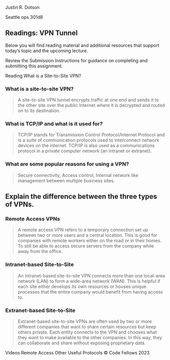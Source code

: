 

Justin R. Dotson

Seattle ops 301d8 

## Readings: VPN Tunnel
Below you will find reading material and additional resources that support today’s topic and the upcoming lecture.

Review the Submission Instructions for guidance on completing and submitting this assignment.

Reading
What is a Site-to-Site VPN?

### What is a site-to-site VPN?
>A site-to-site VPN tunnel encrypts traffic at one end and sends it to the other site over the public Internet where it is decrypted and routed on to its destination.

### What is TCP/IP and what is it used for?
>TCP/IP stands for Transmission Control Protocol/Internet Protocol and is a suite of communication protocols used to interconnect network devices on the internet. TCP/IP is also used as a communications protocol in a private computer network (an intranet or extranet).

### What are some popular reasons for using a VPN?
>Secure connectivity, Access control, Internal network like management between multiple business sites. 

## Explain the difference between the three types of VPNs.

### Remote Access VPNs

>A remote access VPN refers to a temporary connection set up between two or more users and a central location. This is good for companies with remote workers either on the road or in their homes. To still be able to access secure servers from the company while away from the office.
### Intranet-based Site-to-Site
>An intranet-based site-to-site VPN connects more than one local-area network (LAN) to form a wide-area network (WAN). This is helpful if each site either develops its own resources or houses unique processes that the entire company would benefit from having access to.

### Extranet-based Site-to-Site
>Extranet-based site-to-site VPNs are often used by two or more different companies that want to share certain resources but keep others private. Each entity connects to the VPN and chooses what they want to make available to the other companies. In this way, they can collaborate and share without exposing proprietary data.



Videos
Remote Access
Other Useful Protocols
© Code Fellows 2023